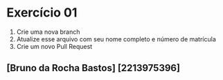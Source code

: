 # Exercício 01

1. Crie uma nova branch
2. Atualize esse arquivo com seu nome completo e número de matrícula
2. Crie um novo Pull Request

## [Bruno da Rocha Bastos] [2213975396]
